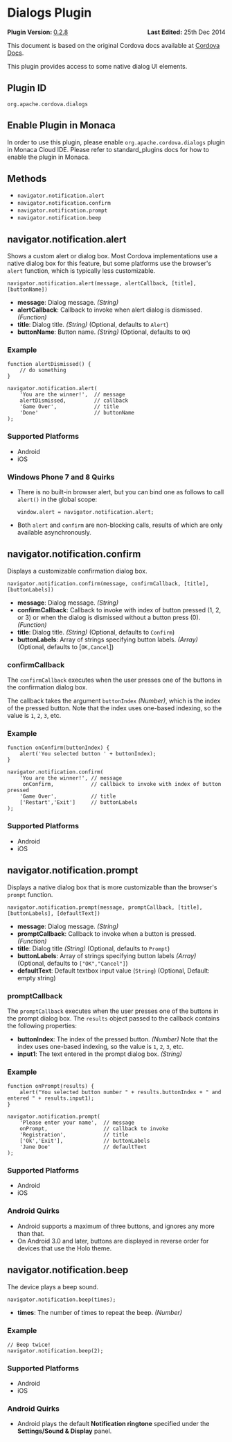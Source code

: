 Dialogs Plugin
==============

<div>
  <div  style="float: left;" align="left"><b>Plugin Version: </b><a href="https://github.com/apache/cordova-plugin-dialogs/blob/master/RELEASENOTES.md#028-jun-05-2014">0.2.8</a></div>   
  <div align="right" style="float: right;"><b>Last Edited:</b> 25th Dec 2014</div>
  <br/>
</div>
<div class="admonition note">

This document is based on the original Cordova docs available at
[Cordova
Docs](https://github.com/apache/cordova-plugin-dialogs/blob/master/README.md).

</div>

This plugin provides access to some native dialog UI elements.

Plugin ID
---------

    org.apache.cordova.dialogs

Enable Plugin in Monaca
-----------------------

In order to use this plugin, please enable `org.apache.cordova.dialogs`
plugin in Monaca Cloud IDE. Please refer to standard\_plugins docs for
how to enable the plugin in Monaca.

Methods
-------

-   `navigator.notification.alert`
-   `navigator.notification.confirm`
-   `navigator.notification.prompt`
-   `navigator.notification.beep`

navigator.notification.alert
----------------------------

Shows a custom alert or dialog box. Most Cordova implementations use a
native dialog box for this feature, but some platforms use the browser's
`alert` function, which is typically less customizable.

``` {.sourceCode .javascript}
navigator.notification.alert(message, alertCallback, [title], [buttonName])
```

-   **message**: Dialog message. *(String)*
-   **alertCallback**: Callback to invoke when alert dialog is
    dismissed. *(Function)*
-   **title**: Dialog title. *(String)* (Optional, defaults to `Alert`)
-   **buttonName**: Button name. *(String)* (Optional, defaults to `OK`)

### Example

``` {.sourceCode .javascript}
function alertDismissed() {
    // do something
}

navigator.notification.alert(
    'You are the winner!',  // message
    alertDismissed,         // callback
    'Game Over',            // title
    'Done'                  // buttonName
);
```

### Supported Platforms

-   Android
-   iOS

### Windows Phone 7 and 8 Quirks

-   There is no built-in browser alert, but you can bind one as follows
    to call `alert()` in the global scope:

    ``` {.sourceCode .javascript}
    window.alert = navigator.notification.alert;
    ```

-   Both `alert` and `confirm` are non-blocking calls, results of which
    are only available asynchronously.

navigator.notification.confirm
------------------------------

Displays a customizable confirmation dialog box.

``` {.sourceCode .javascript}
navigator.notification.confirm(message, confirmCallback, [title], [buttonLabels])
```

-   **message**: Dialog message. *(String)*
-   **confirmCallback**: Callback to invoke with index of button pressed
    (1, 2, or 3) or when the dialog is dismissed without a button press
    (0). *(Function)*
-   **title**: Dialog title. *(String)* (Optional, defaults to
    `Confirm`)
-   **buttonLabels**: Array of strings specifying button labels.
    *(Array)* (Optional, defaults to \[`OK,Cancel`\])

### confirmCallback

The `confirmCallback` executes when the user presses one of the buttons
in the confirmation dialog box.

The callback takes the argument `buttonIndex` *(Number)*, which is the
index of the pressed button. Note that the index uses one-based
indexing, so the value is `1`, `2`, `3`, etc.

### Example

``` {.sourceCode .javascript}
function onConfirm(buttonIndex) {
    alert('You selected button ' + buttonIndex);
}

navigator.notification.confirm(
    'You are the winner!', // message
     onConfirm,            // callback to invoke with index of button pressed
    'Game Over',           // title
    ['Restart','Exit']     // buttonLabels
);
```

### Supported Platforms

-   Android
-   iOS

navigator.notification.prompt
-----------------------------

Displays a native dialog box that is more customizable than the
browser's `prompt` function.

``` {.sourceCode .javascript}
navigator.notification.prompt(message, promptCallback, [title], [buttonLabels], [defaultText])
```

-   **message**: Dialog message. *(String)*
-   **promptCallback**: Callback to invoke when a button is pressed.
    *(Function)*
-   **title**: Dialog title *(String)* (Optional, defaults to `Prompt`)
-   **buttonLabels**: Array of strings specifying button labels
    *(Array)* (Optional, defaults to `["OK","Cancel"]`)
-   **defaultText**: Default textbox input value (`String`) (Optional,
    Default: empty string)

### promptCallback

The `promptCallback` executes when the user presses one of the buttons
in the prompt dialog box. The `results` object passed to the callback
contains the following properties:

-   **buttonIndex**: The index of the pressed button. *(Number)* Note
    that the index uses one-based indexing, so the value is `1`, `2`,
    `3`, etc.
-   **input1**: The text entered in the prompt dialog box. *(String)*

### Example

``` {.sourceCode .javascript}
function onPrompt(results) {
    alert("You selected button number " + results.buttonIndex + " and entered " + results.input1);
}

navigator.notification.prompt(
    'Please enter your name',  // message
    onPrompt,                  // callback to invoke
    'Registration',            // title
    ['Ok','Exit'],             // buttonLabels
    'Jane Doe'                 // defaultText
);
```

### Supported Platforms

-   Android
-   iOS

### Android Quirks

-   Android supports a maximum of three buttons, and ignores any more
    than that.
-   On Android 3.0 and later, buttons are displayed in reverse order for
    devices that use the Holo theme.

navigator.notification.beep
---------------------------

The device plays a beep sound.

``` {.sourceCode .javascript}
navigator.notification.beep(times);
```

-   **times**: The number of times to repeat the beep. *(Number)*

### Example

``` {.sourceCode .javascript}
// Beep twice!
navigator.notification.beep(2);
```

### Supported Platforms

-   Android
-   iOS

### Android Quirks

-   Android plays the default **Notification ringtone** specified under
    the **Settings/Sound & Display** panel.

